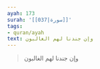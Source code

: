 ```yaml
---
ayah: 173
surah: '[[037|سورة]]'
tags:
- quran/ayah
text: وإن جندنا لهم الغالبون
---
```

> وإن جندنا لهم الغالبون
